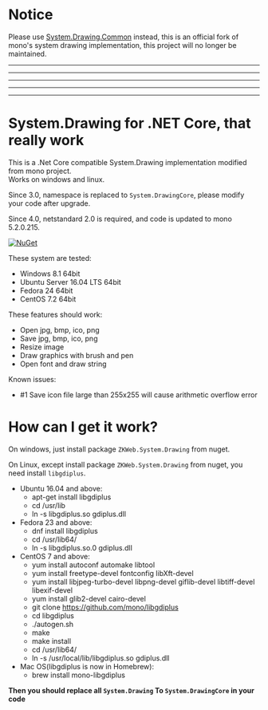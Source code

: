 # Notice

Please use [System.Drawing.Common](https://www.nuget.org/packages/System.Drawing.Common) instead, this is an official fork of mono's system drawing implementation, this project will no longer be maintained.

----------------------------------------------
----------------------------------------------
----------------------------------------------
----------------------------------------------
----------------------------------------------

# System.Drawing for .NET Core, that really work

This is a .Net Core compatible System.Drawing implementation modified from mono project.<br/>
Works on windows and linux.

Since 3.0, namespace is replaced to `System.DrawingCore`, please modify your code after upgrade.

Since 4.0, netstandard 2.0 is required, and code is updated to mono 5.2.0.215.

[![NuGet](https://buildstats.info/nuget/ZKWeb.System.Drawing)](http://www.nuget.org/packages/ZKWeb.System.Drawing)

These system are tested:

- Windows 8.1 64bit
- Ubuntu Server 16.04 LTS 64bit
- Fedora 24 64bit
- CentOS 7.2 64bit

These features should work:

- Open jpg, bmp, ico, png
- Save jpg, bmp, ico, png 
- Resize image
- Draw graphics with brush and pen
- Open font and draw string

Known issues:

- #1 Save icon file large than 255x255 will cause arithmetic overflow error

# How can I get it work?

On windows, just install package `ZKWeb.System.Drawing` from nuget.

On Linux, except install package `ZKWeb.System.Drawing` from nuget, you need install `libgdiplus`.<br/>

- Ubuntu 16.04 and above:
	- apt-get install libgdiplus
	- cd /usr/lib
	- ln -s libgdiplus.so gdiplus.dll
- Fedora 23 and above:
	- dnf install libgdiplus
	- cd /usr/lib64/
	- ln -s libgdiplus.so.0 gdiplus.dll
- CentOS 7 and above:
	- yum install autoconf automake libtool
	- yum install freetype-devel fontconfig libXft-devel
	- yum install libjpeg-turbo-devel libpng-devel giflib-devel libtiff-devel libexif-devel
	- yum install glib2-devel cairo-devel
	- git clone https://github.com/mono/libgdiplus
	- cd libgdiplus
	- ./autogen.sh
	- make
	- make install
	- cd /usr/lib64/
	- ln -s /usr/local/lib/libgdiplus.so gdiplus.dll
- Mac OS(libgdiplus is now in Homebrew):
	- brew install mono-libgdiplus

**Then you should replace all `System.Drawing` To `System.DrawingCore` in your code**
